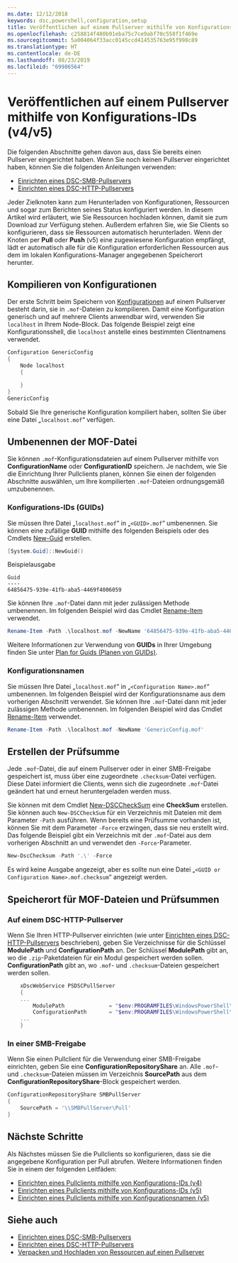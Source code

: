 ```yaml
---
ms.date: 12/12/2018
keywords: dsc,powershell,configuration,setup
title: Veröffentlichen auf einem Pullserver mithilfe von Konfigurations-IDs (v4/v5)
ms.openlocfilehash: c258814f480b91eba75c7ce9abf70c558f1f469e
ms.sourcegitcommit: 5a004064f33acc0145ccd414535763e95f998c89
ms.translationtype: HT
ms.contentlocale: de-DE
ms.lasthandoff: 08/23/2019
ms.locfileid: "69986564"
---
```

# <a name="publish-to-a-pull-server-using-configuration-ids-v4v5"></a>Veröffentlichen auf einem Pullserver mithilfe von Konfigurations-IDs (v4/v5)

Die folgenden Abschnitte gehen davon aus, dass Sie bereits einen Pullserver eingerichtet haben. Wenn Sie noch keinen Pullserver eingerichtet haben, können Sie die folgenden Anleitungen verwenden:

- [Einrichten eines DSC-SMB-Pullservers](pullServerSmb.md)
- [Einrichten eines DSC-HTTP-Pullservers](pullServer.md)

Jeder Zielknoten kann zum Herunterladen von Konfigurationen, Ressourcen und sogar zum Berichten seines Status konfiguriert werden. In diesem Artikel wird erläutert, wie Sie Ressourcen hochladen können, damit sie zum Download zur Verfügung stehen. Außerdem erfahren Sie, wie Sie Clients so konfigurieren, dass sie Ressourcen automatisch herunterladen. Wenn der Knoten per **Pull** oder **Push** (v5) eine zugewiesene Konfiguration empfängt, lädt er automatisch alle für die Konfiguration erforderlichen Ressourcen aus dem im lokalen Konfigurations-Manager angegebenen Speicherort herunter.

## <a name="compile-configurations"></a>Kompilieren von Konfigurationen

Der erste Schritt beim Speichern von [Konfigurationen](../configurations/configurations.md) auf einem Pullserver besteht darin, sie in `.mof`-Dateien zu kompilieren. Damit eine Konfiguration generisch und auf mehrere Clients anwendbar wird, verwenden Sie `localhost` in Ihrem Node-Block. Das folgende Beispiel zeigt eine Konfigurationsshell, die `localhost` anstelle eines bestimmten Clientnamens verwendet.

```powershell
Configuration GenericConfig
{
    Node localhost
    {

    }
}
GenericConfig
```

Sobald Sie Ihre generische Konfiguration kompiliert haben, sollten Sie über eine Datei „`localhost.mof`“ verfügen.

## <a name="renaming-the-mof-file"></a>Umbenennen der MOF-Datei

Sie können `.mof`-Konfigurationsdateien auf einem Pullserver mithilfe von **ConfigurationName** oder **ConfigurationID** speichern. Je nachdem, wie Sie die Einrichtung Ihrer Pullclients planen, können Sie einen der folgenden Abschnitte auswählen, um Ihre kompilierten `.mof`-Dateien ordnungsgemäß umzubenennen.

### <a name="configuration-ids-guid"></a>Konfigurations-IDs (GUIDs)

Sie müssen Ihre Datei „`localhost.mof`“ in „`<GUID>.mof`“ umbenennen. Sie können eine zufällige **GUID** mithilfe des folgenden Beispiels oder des Cmdlets [New-Guid](/powershell/module/microsoft.powershell.utility/new-guid) erstellen.

```powershell
[System.Guid]::NewGuid()
```

Beispielausgabe

```Output
Guid
----
64856475-939e-41fb-aba5-4469f4006059
```

Sie können Ihre `.mof`-Datei dann mit jeder zulässigen Methode umbenennen. Im folgenden Beispiel wird das Cmdlet [Rename-Item](/powershell/module/microsoft.powershell.management/rename-item) verwendet.

```powershell
Rename-Item -Path .\localhost.mof -NewName '64856475-939e-41fb-aba5-4469f4006059.mof'
```

Weitere Informationen zur Verwendung von **GUIDs** in Ihrer Umgebung finden Sie unter [Plan for Guids (Planen von GUIDs)](/powershell/dsc/secureserver#guids).

### <a name="configuration-names"></a>Konfigurationsnamen

Sie müssen Ihre Datei „`localhost.mof`“ in „`<Configuration Name>.mof`“ umbenennen. Im folgenden Beispiel wird der Konfigurationsname aus dem vorherigen Abschnitt verwendet. Sie können Ihre `.mof`-Datei dann mit jeder zulässigen Methode umbenennen. Im folgenden Beispiel wird das Cmdlet [Rename-Item](/powershell/module/microsoft.powershell.management/rename-item) verwendet.

```powershell
Rename-Item -Path .\localhost.mof -NewName 'GenericConfig.mof'
```

## <a name="create-the-checksum"></a>Erstellen der Prüfsumme

Jede `.mof`-Datei, die auf einem Pullserver oder in einer SMB-Freigabe gespeichert ist, muss über eine zugeordnete `.checksum`-Datei verfügen.
Diese Datei informiert die Clients, wenn sich die zugeordnete `.mof`-Datei geändert hat und erneut heruntergeladen werden muss.

Sie können mit dem Cmdlet [New-DSCCheckSum](/powershell/module/psdesiredstateconfiguration/new-dscchecksum) eine **CheckSum** erstellen. Sie können auch `New-DSCCheckSum` für ein Verzeichnis mit Dateien mit dem Parameter `-Path` ausführen.
Wenn bereits eine Prüfsumme vorhanden ist, können Sie mit dem Parameter `-Force` erzwingen, dass sie neu erstellt wird. Das folgende Beispiel gibt ein Verzeichnis mit der `.mof`-Datei aus dem vorherigen Abschnitt an und verwendet den `-Force`-Parameter.

```powershell
New-DscChecksum -Path '.\' -Force
```

Es wird keine Ausgabe angezeigt, aber es sollte nun eine Datei „`<GUID or Configuration Name>.mof.checksum`“ angezeigt werden.

## <a name="where-to-store-mof-files-and-checksums"></a>Speicherort für MOF-Dateien und Prüfsummen

### <a name="on-a-dsc-http-pull-server"></a>Auf einem DSC-HTTP-Pullserver

Wenn Sie Ihren HTTP-Pullserver einrichten (wie unter [Einrichten eines DSC-HTTP-Pullservers](pullServer.md) beschrieben), geben Sie Verzeichnisse für die Schlüssel **ModulePath** und **ConfigurationPath** an. Der Schlüssel **ModulePath** gibt an, wo die `.zip`-Paketdateien für ein Modul gespeichert werden sollen. **ConfigurationPath** gibt an, wo `.mof`- und `.checksum`-Dateien gespeichert werden sollen.

```powershell
    xDscWebService PSDSCPullServer
    {
    ...
        ModulePath              = "$env:PROGRAMFILES\WindowsPowerShell\DscService\Modules"
        ConfigurationPath       = "$env:PROGRAMFILES\WindowsPowerShell\DscService\Configuration"
    ...
    }

```

### <a name="on-an-smb-share"></a>In einer SMB-Freigabe

Wenn Sie einen Pullclient für die Verwendung einer SMB-Freigabe einrichten, geben Sie eine **ConfigurationRepositoryShare** an.
Alle `.mof`- und `.checksum`-Dateien müssen im Verzeichnis **SourcePath** aus dem **ConfigurationRepositoryShare**-Block gespeichert werden.

```powershell
ConfigurationRepositoryShare SMBPullServer
{
    SourcePath = '\\SMBPullServer\Pull'
}
```

## <a name="next-steps"></a>Nächste Schritte

Als Nächstes müssen Sie die Pullclients so konfigurieren, dass sie die angegebene Konfiguration per Pull abrufen. Weitere Informationen finden Sie in einem der folgenden Leitfäden:

- [Einrichten eines Pullclients mithilfe von Konfigurations-IDs (v4)](pullClientConfigId4.md)
- [Einrichten eines Pullclients mithilfe von Konfigurations-IDs (v5)](pullClientConfigId.md)
- [Einrichten eines Pullclients mithilfe von Konfigurationsnamen (v5)](pullClientConfigNames.md)

## <a name="see-also"></a>Siehe auch

- [Einrichten eines DSC-SMB-Pullservers](pullServerSmb.md)
- [Einrichten eines DSC-HTTP-Pullservers](pullServer.md)
- [Verpacken und Hochladen von Ressourcen auf einen Pullserver](package-upload-resources.md)
